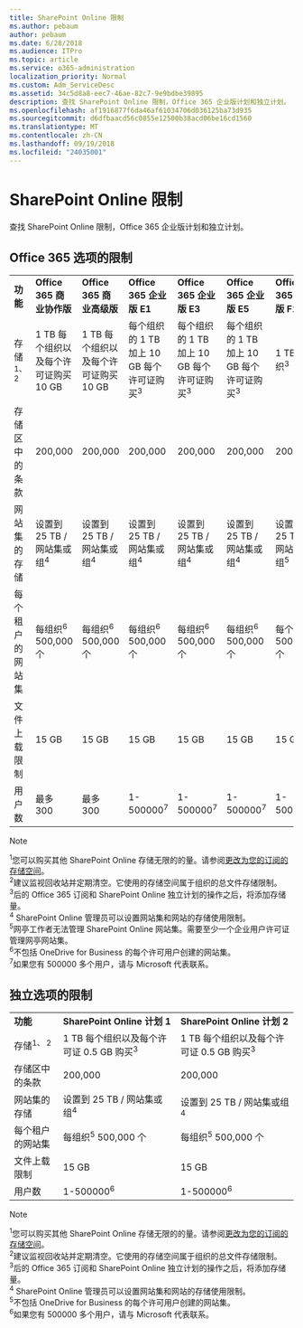 ```yaml
---
title: SharePoint Online 限制
ms.author: pebaum
author: pebaum
ms.date: 6/28/2018
ms.audience: ITPro
ms.topic: article
ms.service: o365-administration
localization_priority: Normal
ms.custom: Adm_ServiceDesc
ms.assetid: 34c5d8a8-eec7-46ae-82c7-9e9bdbe39895
description: 查找 SharePoint Online 限制，Office 365 企业版计划和独立计划。
ms.openlocfilehash: af1916877f6da46af61034706d036125ba73d935
ms.sourcegitcommit: d6dfbaacd56c0855e12500b38acd06be16cd1560
ms.translationtype: MT
ms.contentlocale: zh-CN
ms.lasthandoff: 09/19/2018
ms.locfileid: "24035001"
---
```

# <a name="sharepoint-online-limits"></a>SharePoint Online 限制

查找 SharePoint Online 限制，Office 365 企业版计划和独立计划。
  
## <a name="limits-for-office-365-options"></a>Office 365 选项的限制

||||||||
|:-----|:-----|:-----|:-----|:-----|:-----|:-----|
|**功能** <br/> |**Office 365 商业协作版** <br/> |**Office 365 商业高级版** <br/> |**Office 365 企业版 E1** <br/> |**Office 365 企业版 E3** <br/> |**Office 365 企业版 E5** <br/> |**Office 365 企业版 F1** <br/> |
|存储<sup>1、 2</sup> <br/> |1 TB 每个组织以及每个许可证购买 10 GB  <br/> |1 TB 每个组织以及每个许可证购买 10 GB  <br/> |每个组织的 1 TB 加上 10 GB 每个许可证购买<sup>3</sup> <br/> |每个组织的 1 TB 加上 10 GB 每个许可证购买<sup>3</sup> <br/> |每个组织的 1 TB 加上 10 GB 每个许可证购买<sup>3</sup> <br/> |1 TB / 组织<sup>3</sup> <br/> |
|存储区中的条款  <br/> |200,000  <br/> |200,000  <br/> |200,000  <br/> |200,000  <br/> |200,000  <br/> |200,000  <br/> |
|网站集的存储  <br/> |设置到 25 TB / 网站集或组<sup>4</sup> <br/> |设置到 25 TB / 网站集或组<sup>4</sup> <br/> |设置到 25 TB / 网站集或组<sup>4</sup> <br/> |设置到 25 TB / 网站集或组<sup>4</sup> <br/> |设置到 25 TB / 网站集或组<sup>4</sup> <br/> |设置到 25 TB / 网站集或组<sup>5</sup> <br/> |
|每个租户的网站集  <br/> |每组织<sup>6</sup> 500,000 个 <br/> |每组织<sup>6</sup> 500,000 个 <br/> |每组织<sup>6</sup> 500,000 个 <br/> |每组织<sup>6</sup> 500,000 个 <br/> |每组织<sup>6</sup> 500,000 个 <br/> |每个组织 500,000 个  <br/> |
|文件上载限制  <br/> |15 GB  <br/> |15 GB  <br/> |15 GB  <br/> |15 GB  <br/> |15 GB  <br/> |15 GB  <br/> |
|用户数  <br/> |最多 300  <br/> |最多 300  <br/> |1-500000<sup>7</sup> <br/> |1-500000<sup>7</sup> <br/> |1-500000<sup>7</sup> <br/> |1-500000<sup>7</sup> <br/> |
   
> [!NOTE]
> <sup>1</sup>您可以购买其他 SharePoint Online 存储无限的的量。请参阅[更改为您的订阅的存储空间](https://support.office.com/en-us/article/Change-storage-space-for-your-subscription-96EA3533-DE64-4B01-839A-C560875A662C?ui=en-US&amp;rs=en-US&amp;ad=US)。<br/><sup>2</sup>建议监视回收站并定期清空。它使用的存储空间属于组织的总文件存储限制。<br/> <sup>3</sup>后的 Office 365 订阅和 SharePoint Online 独立计划的操作之后，将添加存储量。<br/><sup>4</sup> SharePoint Online 管理员可以设置网站集和网站的存储使用限制。<br/> <sup>5</sup>网亭工作者无法管理 SharePoint Online 网站集。需要至少一个企业用户许可证管理网亭网站集。<br/> <sup>6</sup>不包括 OneDrive for Business 的每个许可用户创建的网站集。<br/><sup>7</sup>如果您有 500000 多个用户，请与 Microsoft 代表联系。 
  
## <a name="limits-for-standalone-options"></a>独立选项的限制

||||
|:-----|:-----|:-----|
|**功能** <br/> |**SharePoint Online 计划 1** <br/> |**SharePoint Online 计划 2** <br/> |
|存储<sup>1、 2</sup> <br/> |1 TB 每个组织以及每个许可证 0.5 GB 购买<sup>3</sup> <br/> |1 TB 每个组织以及每个许可证 0.5 GB 购买<sup>3</sup> <br/> |
|存储区中的条款  <br/> |200,000  <br/> |200,000  <br/> |
|网站集的存储  <br/> |设置到 25 TB / 网站集或组<sup>4</sup> <br/> |设置到 25 TB / 网站集或组<sup>4</sup> <br/> |
|每个租户的网站集  <br/> |每组织<sup>5</sup> 500,000 个 <br/> |每组织<sup>5</sup> 500,000 个 <br/> |
|文件上载限制  <br/> |15 GB  <br/> |15 GB  <br/> |
|用户数  <br/> |1-500000<sup>6</sup> <br/> |1-500000<sup>6</sup> <br/> |
   
> [!NOTE]
> <sup>1</sup>您可以购买其他 SharePoint Online 存储无限的的量。请参阅[更改为您的订阅的存储空间](https://support.office.com/en-us/article/Change-storage-space-for-your-subscription-96EA3533-DE64-4B01-839A-C560875A662C?ui=en-US&amp;rs=en-US&amp;ad=US)。<br/> <sup>2</sup>建议监视回收站并定期清空。它使用的存储空间属于组织的总文件存储限制。<br/><sup>3</sup>后的 Office 365 订阅和 SharePoint Online 独立计划的操作之后，将添加存储量。<br/><sup>4</sup> SharePoint Online 管理员可以设置网站集和网站的存储使用限制。<br/><sup>5</sup>不包括 OneDrive for Business 的每个许可用户创建的网站集。<br/><sup>6</sup>如果您有 500000 多个用户，请与 Microsoft 代表联系。 
  

